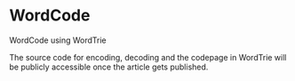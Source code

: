 # WordCode
WordCode using WordTrie

The source code for encoding, decoding and the codepage in WordTrie will be publicly accessible once the article gets published.
